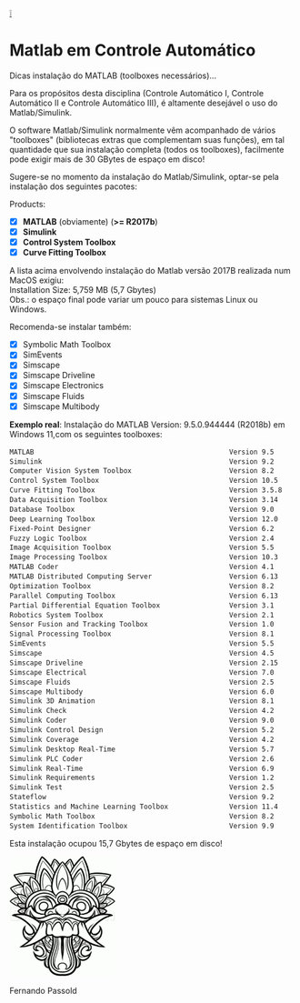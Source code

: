 <!--title: Matlab em Controle -->



[:grey_exclamation:](https://www.mathworks.com/help/symbolic/fsurf.html)

# Matlab em Controle Automático

Dicas instalação do MATLAB (toolboxes necessários)...

Para os propósitos desta disciplina (Controle Automático I, Controle Automático II e Controle Automático III), é altamente desejável o uso do Matlab/Simulink.

O software Matlab/Simulink normalmente vêm acompanhado de vários "toolboxes" (bibliotecas extras que complementam suas funções), em tal quantidade que sua instalação completa (todos os toolboxes), facilmente pode exigir mais de 30 GBytes de espaço em disco!

Sugere-se no momento da instalação do Matlab/Simulink, optar-se pela instalação dos seguintes pacotes:

Products:

- [x] **MATLAB** (obviamente) (**>= R2017b**)
- [x] **Simulink**
- [x] **Control System Toolbox**
- [x] **Curve Fitting Toolbox**

A lista acima envolvendo instalação do Matlab versão 2017B realizada num MacOS exigiu:</br>
Installation Size: 5,759 MB (5,7 Gbytes)</br> 
Obs.: o espaço final pode variar um pouco para sistemas Linux ou Windows.

Recomenda-se instalar também:

- [x] Symbolic Math Toolbox
- [x] SimEvents
- [x] Simscape
- [x]  Simscape Driveline
- [x] Simscape Electronics
- [x] Simscape Fluids
- [x] Simscape Multibody 

**Exemplo real**: Instalação do MATLAB Version: 9.5.0.944444 (R2018b) em Windows 11,com os seguintes toolboxes:

```bash
MATLAB                                                Version 9.5         (R2018b)
Simulink                                              Version 9.2         (R2018b)
Computer Vision System Toolbox                        Version 8.2         (R2018b)
Control System Toolbox                                Version 10.5        (R2018b)
Curve Fitting Toolbox                                 Version 3.5.8       (R2018b)
Data Acquisition Toolbox                              Version 3.14        (R2018b)
Database Toolbox                                      Version 9.0         (R2018b)
Deep Learning Toolbox                                 Version 12.0        (R2018b)
Fixed-Point Designer                                  Version 6.2         (R2018b)
Fuzzy Logic Toolbox                                   Version 2.4         (R2018b)
Image Acquisition Toolbox                             Version 5.5         (R2018b)
Image Processing Toolbox                              Version 10.3        (R2018b)
MATLAB Coder                                          Version 4.1         (R2018b)
MATLAB Distributed Computing Server                   Version 6.13        (R2018b)
Optimization Toolbox                                  Version 8.2         (R2018b)
Parallel Computing Toolbox                            Version 6.13        (R2018b)
Partial Differential Equation Toolbox                 Version 3.1         (R2018b)
Robotics System Toolbox                               Version 2.1         (R2018b)
Sensor Fusion and Tracking Toolbox                    Version 1.0         (R2018b)
Signal Processing Toolbox                             Version 8.1         (R2018b)
SimEvents                                             Version 5.5         (R2018b)
Simscape                                              Version 4.5         (R2018b)
Simscape Driveline                                    Version 2.15        (R2018b)
Simscape Electrical                                   Version 7.0         (R2018b)
Simscape Fluids                                       Version 2.5         (R2018b)
Simscape Multibody                                    Version 6.0         (R2018b)
Simulink 3D Animation                                 Version 8.1         (R2018b)
Simulink Check                                        Version 4.2         (R2018b)
Simulink Coder                                        Version 9.0         (R2018b)
Simulink Control Design                               Version 5.2         (R2018b)
Simulink Coverage                                     Version 4.2         (R2018b)
Simulink Desktop Real-Time                            Version 5.7         (R2018b)
Simulink PLC Coder                                    Version 2.6         (R2018b)
Simulink Real-Time                                    Version 6.9         (R2018b)
Simulink Requirements                                 Version 1.2         (R2018b)
Simulink Test                                         Version 2.5         (R2018b)
Stateflow                                             Version 9.2         (R2018b)
Statistics and Machine Learning Toolbox               Version 11.4        (R2018b)
Symbolic Math Toolbox                                 Version 8.2         (R2018b)
System Identification Toolbox                         Version 9.9         (R2018b)
```

Esta instalação ocupou 15,7 Gbytes de espaço em disco!

<img src="Balinese_mask.jpg" alt="Balinese_mask" style="zoom:33%;" />

Fernando Passold

